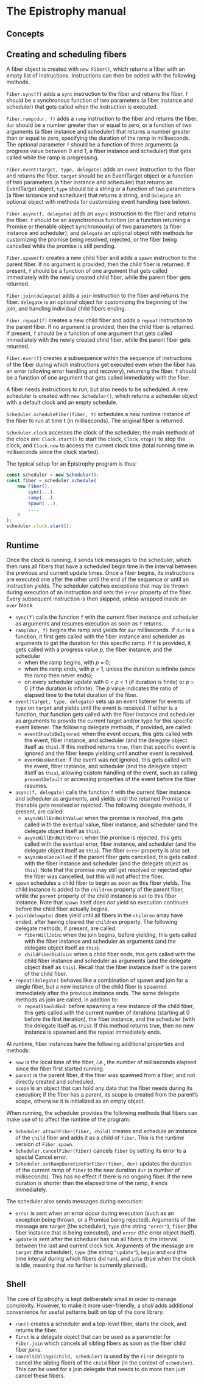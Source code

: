 # The Epistrophy manual

## Concepts

## Creating and scheduling fibers

A fiber object is created with `new Fiber()`, which returns a fiber with an
empty list of instructions. Instructions can then be added with the following
methods.

`Fiber.sync(f)` adds a `sync` instruction to the fiber and returns the fiber.
`f` should be a synchronous function of two parameters (a fiber instance and
scheduler) that gets called when the instruction is executed.

`Fiber.ramp(dur, f)` adds a `ramp` instruction to the fiber and returns the
fiber. `dur` should be a number greater than or equal to zero, or a function
of two arguments (a fiber instance and scheduler) that returns a number greater
than or equal to zero, specifying the duration of the ramp in milliseconds.
The optional parameter `f` should be a function of three arguments (a progress
value between 0 and 1, a fiber instance and scheduler) that gets called while
the ramp is progressing.

`Fiber.event(target, type, delegate)` adds an `event` instruction to the fiber
and returns the fiber. `target` should be an EventTarget object or a function
of two parameters (a fiber instance and scheduler) that returns an EventTarget
object, `type` should be a string or a function of two parameters (a fiber
isntance and scheduler) that returns a string, and `delegate` an optional
object with methods for customizing event handling (see below).

`Fiber.async(f, delegate)` adds an `async` instruction to the fiber and returns
the fiber. `f` should be an asynchronous function (or a function returning a
Promise or thenable object synchronously) of two parameters (a fiber instance
and scheduler), and `delegate` an optional object with methods for customizing
the promise being resolved, rejected, or the fiber being cancelled while the
promise is still pending.

`Fiber.spawn(f)` creates a new child fiber and adds a `spawn` instruction to
the parent fiber. If no argument is provided, then the child fiber is returned.
If present, `f` should be a function of one argument that gets called
immediately with the newly created child fiber, while the parent fiber gets
returned.

`Fiber.join(delegate)` adds a `join` instruction to the fiber and returns the
fiber. `delegate` is an optional object for customizing the beginning of the
join, and handling individual child fibers ending.

`Fiber.repeat(f)` creates a new child fiber and adds a `repeat` instruction to
the parent fiber. If no argument is provided, then the child fiber is returned.
If present, `f` should be a function of one argument that gets called
immediately with the newly created child fiber, while the parent fiber gets
returned.

`Fiber.ever(f)` creates a subsequence within the sequence of instructions of
the fiber during which instructions get executed even when the fiber has an
error (allowing error handling and recovery), returning the fiber. `f` should
be a function of one argument that gets called immediately with the fiber.

A fiber needs instructions to run, but also needs to be scheduled. A new
scheduler is created with `new Scheduler()`, which returns a scheduler object
with a default clock and an empty schedule.

`Scheduler.scheduleFiber(fiber, t)` schedules a new runtime instance of the
fiber to run at time t (in milliseconds). The original fiber is returned.

`Scheduler.clock` accesses the clock of the scheduler; the main methods of the
clock are: `Clock.start()` to start the clock, `Clock.stop()` to stop the clock,
and `Clock.now` to access the current clock time (total running time in
milliseconds since the clock started).

The typical setup for an Epistrophy program is thus:

```js
const scheduler = new Scheduler();
const fiber = scheduler.schedule(
    new Fiber().
        sync(...).
        ramp(...).
        spawn(...).
        ...,
    0
);
scheduler.clock.start();
```

## Runtime

Once the clock is running, it sends tick messages to the scheduler, which then
runs all fibers that have a scheduled begin time in the interval between the
previous and current update times. Once a fiber begins, its instructions are
executed one after the other until the end of the sequence or until an
instruction yields. The scheduler catches exceptions that may be thrown during
execution of an instruction and sets the `error` property of the fiber. Every
subsequent instruction is then skipped, unless wrapped inside an `ever` block.

* `sync(f)` calls the function `f` with the current fiber instance and
scheduler as arguments and resumes execution as soon as `f` returns.
* `ramp(dur, f)` begins the ramp and yields for `dur` milliseconds. If `dur`
is a function, it first gets called with the fiber instance and scheduler as
arguments to get the duration for this specific ramp. If `f` is provided, it
gets called with a progress value _p_, the fiber instance, and the scheduler
    * when the ramp begins, with _p_ = 0;
    * when the ramp ends, with _p_ = 1, unless the duration is infinite (since
    the ramp then never ends);
    * on every scheduler update with 0 < _p_ < 1 (if duration is finite) or
    _p_ = 0 (if the duration is infinite). The _p_ value indicates the
    ratio of elapsed time to the total duration of the fiber.
* `event(target, type, delegate)` sets up an event listener for events of
`type` on `target` and yields until the event is received. If either is a
function, that function gets called with the fiber instance and scheduler as
arguments to provide the current target and/or type for this specific event
listener. The following delegate methods, if provided, are called:
    * `eventShouldBeIgnored`: when the event occurs, this gets called with the
    event, fiber instance, and scheduler (and the delegate object itself as
    `this`). If this method returns `true`, then that specific event is ignored
    and the fiber keeps yielding until another event is received.
    * `eventWasHandled`: if the event was not ignored, this gets called with
    the event, fiber instance, and scheduler (and the delegate object itself
    as `this`), allowing custom handling of the event, such as calling
    `preventDefault` or accessing properties of the event before the fiber
    resumes.
* `async(f, delegate)` calls the function `f` with the current fiber instance
and scheduler as arguments, and yields until the returned Promise or thenable
gets resolved or rejected. The following delegate methods, if present, are
called:
    * `asyncWillEndWithValue`: when the promise is resolved, this gets called
    with the eventual value, fiber instance, and scheduler (and the delegate
    object itself as `this`).
    * `asyncWillEndWithError`: when the promise is rejected, this gets called
    with the eventual error, fiber instance, and scheduler (and the delegate
    object itself as `this`). The fiber `error` property is also set.
    * `asyncWasCancelled`: if the parent fiber gets cancelled, this gets
    called with the fiber instance and scheduler (and the delegate object
    as `this`). Note that the promise may still get resolved or rejected
    _after_ the fiber was cancelled, but this will not affect the fiber.
* `spawn` schedules a child fiber to begin as soon as this fiber yields. The
child instance is added to the `children` property of the parent fiber, while
the `parent` property of the child instance is set to this fiber instance.
Note that `spawn` itself does _not_ yield so execution continues before the
child fiber actually begins.
* `join(delegate)` does yield until all fibers in the `children` array have
ended, after having cleared the `children` property. The following delegate
methods, if present, are called:
    * `fiberWillJoin`: when the join begins, before yielding, this gets called
    with the fiber instance and scheduler as arguments (and the delegate object
    itself as `this`).
    * `childFiberDidJoin`: when a child fiber ends, this gets called with the
    child fiber instance and scheduler as arguments (and the delegate object
    itself as `this`). Recall that the fiber instance itself is the parent of
    the child fiber.
* `repeat(delegate)` behaves like a combination of spawn and join for a single
fiber, but a new instance of the child fiber is spawned immediately after the
previous instance ends. The same delegate methods as join are called, in
addition to:
    * `repeatShouldEnd`: before spawning a new instance of the child fiber,
    this gets called with the current number of iterations (starting at 0
    before the first iteration), the fiber instance, and the scheduler (with
    the delegate itself as `this`). If this method returns true, then no
    new instance is spawned and the repeat immediately ends.

At runtime, fiber instances have the following additional properties and
methods:

* `now` is the local time of the fiber, _i.e._, the number of milliseconds
elapsed since the fiber first started running.
* `parent` is the parent fiber, if the fiber was spawned from a fiber, and
not directly created and scheduled.
* `scope` is an object that can hold any data that the fiber needs during its
execution; if the fiber has a parent, its scope is created from the parent’s
scope, otherwise it is initialized as an empty object.

When running, the scheduler provides the following methods that fibers can
make use of to affect the runtime of the program:

* `Scheduler.attachFiber(fiber, child)` creates and schedule an instance of the
`child` fiber and adds it as a child of `fiber`. This is the runtime version of
`Fiber.spawn`.
* `Scheduler.cancelFiber(fiber)` cancels `fiber` by setting its error to a
special Cancel error.
* `Scheduler.setRampDurationForFiber(fiber, dur)` updates the duration of the
current ramp of `fiber` to the new duration `dur` (a number of milliseconds).
This has no effect if there is no ongoing fiber. If the new duration is shorter
than the elapsed time of the ramp, it ends immediately.

The scheduler also sends messages during execution:

* `error` is sent when an error occur during execution (such as an exception
being thrown, or a Promise being rejected). Arguments of the message are
`target` (the scheduler), `type` (the string `"error"`), `fiber` (the fiber
instance that is being executed), and `error` (the error object itself).
* `update` is sent after the scheduler has run all fibers in the interval
between the last and current clock tick. Arguments of the message are
`target` (the scheduler), `type` (the string `"update"`), `begin` and `end`
(the time interval during which fibers did run), and `idle` (true when the
clock is idle, meaning that no further is currently planned).

## Shell

The core of Epistrophy is kept deliberately small in order to manage
complexity. However, to make it more user-friendly, a _shell_ adds additional
convenience for useful patterns built on top of the core library.

* `run()` creates a scheduler and a top-level fiber, starts the clock, and
returns the fiber.
* `First` is a delegate object that can be used as a parameter for `Fiber.join`
which cancels all sibling fibers as soon as the fiber child fiber joins.
* `cancelSiblings(child, scheduler)` is used by the `First` delegate to cancel
the sibling fibers of the `child` fiber (in the context of `scheduler`). This
can be used for a join delegate that needs to do more than just cancel these
fibers.
